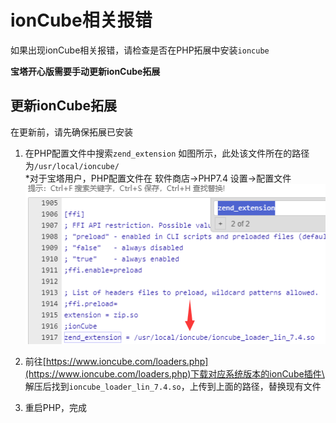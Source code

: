 # ionCube相关报错

如果出现ionCube相关报错，请检查是否在PHP拓展中安装`ioncube`

**宝塔开心版需要手动更新ionCube拓展**

## 更新ionCube拓展

在更新前，请先确保拓展已安装

1. 在PHP配置文件中搜索`zend_extension` 如图所示，此处该文件所在的路径为`/usr/local/ioncube/` \
   \*对于宝塔用户，PHP配置文件在 软件商店->PHP7.4 设置->配置文件\
   ![](/assets/images/ioncube-error.png)

2. 前往[https://www.ioncube.com/loaders.php](https://www.ioncube.com/loaders.php)下载对应系统版本的ionCube插件\
   解压后找到`ioncube_loader_lin_7.4.so`，上传到上面的路径，替换现有文件
3. 重启PHP，完成
